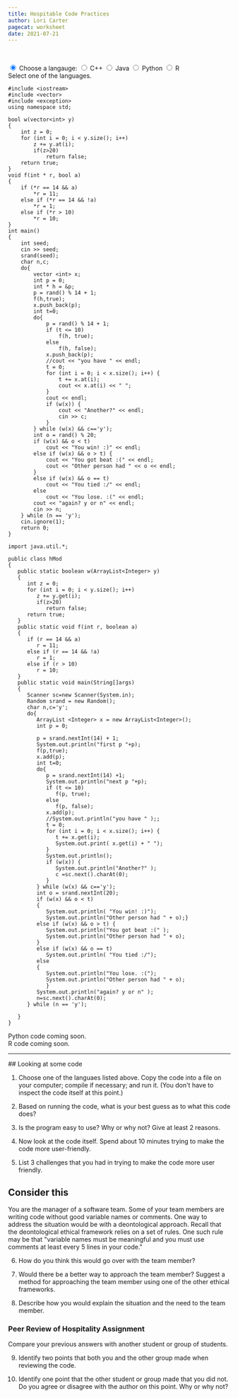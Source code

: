 ```yaml
---
title: Hospitable Code Practices
author: Lori Carter
pagecat: worksheet
date: 2021-07-21
---
```


&nbsp;

<div>
<input class = "tabset" type="radio" name="tabs" id="tab5" checked />
<label for="tab5">Choose a langauge:</label>
<input class = "tabset" type="radio" name="tabs" id="tab1" />
<label for="tab1">C++</label>
<input class = "tabset" type="radio" name="tabs" id="tab2" />
<label for="tab2">Java</label>
<input class = "tabset" type="radio" name="tabs" id="tab3" />
<label for="tab3">Python</label>
<input class = "tabset" type="radio" name="tabs" id="tab4" />
<label for="tab4">R</label>
<div class="tab content5">
Select one of the languages.
</div>

<div class="tab content1">


```eval
#include <iostream>
#include <vector>
#include <exception>
using namespace std;

bool w(vector<int> y)
{
	int z = 0;
	for (int i = 0; i < y.size(); i++)
		z += y.at(i);
		if(z>20)
			return false;
	return true;
}
void f(int * r, bool a)
{
	if (*r == 14 && a)
		*r = 11;
	else if (*r == 14 && !a)
		*r = 1;
	else if (*r > 10)
		*r = 10;
}
int main()
{
	int seed;
	cin >> seed;
	srand(seed);
	char n,c;
	do{
		vector <int> x;
		int p = 0;
		int * h = &p;
		p = rand() % 14 + 1;
		f(h,true);
		x.push_back(p);
		int t=0;
		do{
			p = rand() % 14 + 1;
			if (t <= 10)
				f(h, true);
			else
				f(h, false);
			x.push_back(p);
			//cout << "you have " << endl;
			t = 0;
			for (int i = 0; i < x.size(); i++) {
				t += x.at(i);
				cout << x.at(i) << " ";
			}
			cout << endl;
			if (w(x)) {
				cout << "Another?" << endl;
				cin >> c;
			}
		} while (w(x) && c=='y');
		int o = rand() % 20;
		if (w(x) && o < t)
			cout << "You win! :)" << endl;
		else if (w(x) && o > t) {
			cout << "You got beat :(" << endl;
			cout << "Other person had " << o << endl;
		}
		else if (w(x) && o == t)
			cout << "You tied :/" << endl;
		else
			cout << "You lose. :(" << endl;
		cout << "again? y or n" << endl;
		cin >> n;
	} while (n == 'y');
	cin.ignore(1);
	return 0;
}
```
</div>
<div class="tab content2">

```
import java.util.*;

public class hMod
{
   public static boolean w(ArrayList<Integer> y)
   {
      int z = 0;
      for (int i = 0; i < y.size(); i++)
         z += y.get(i);
         if(z>20)
            return false;
      return true;
   }
   public static void f(int r, boolean a)
   {
      if (r == 14 && a)
         r = 11;
      else if (r == 14 && !a)
         r = 1;
      else if (r > 10)
         r = 10;
   }
   public static void main(String[]args)
   {
      Scanner sc=new Scanner(System.in);
      Random srand = new Random();
      char n,c='y';
      do{
         ArrayList <Integer> x = new ArrayList<Integer>();
         int p = 0;
        
         p = srand.nextInt(14) + 1;
         System.out.println("first p "+p);
         f(p,true);
         x.add(p);
         int t=0;
         do{
            p = srand.nextInt(14) +1;
            System.out.println("next p "+p);
            if (t <= 10)
               f(p, true);
            else
               f(p, false);
            x.add(p);
            //System.out.println("you have " );;
            t = 0;
            for (int i = 0; i < x.size(); i++) {
               t += x.get(i);
               System.out.print( x.get(i) + " ");
            }
            System.out.println();
            if (w(x)) {
               System.out.println("Another?" );
               c =sc.next().charAt(0);
            }
         } while (w(x) && c=='y');
         int o = srand.nextInt(20);
         if (w(x) && o < t)
         {
            System.out.println( "You win! :)");
            System.out.println("Other person had " + o);}
         else if (w(x) && o > t) {
            System.out.println("You got beat :(" );
            System.out.println("Other person had " + o);
         }
         else if (w(x) && o == t)
            System.out.println( "You tied :/");
         else
         {
            System.out.println("You lose. :(");
            System.out.println("Other person had " + o);
            }
         System.out.println("again? y or n" );
         n=sc.next().charAt(0);
      } while (n == 'y');
     
   }
}
```
</div>
<div class = "tab content3">
Python code coming soon.
<br>
</div>
<div class = "tab content4">
R code coming soon.
<br>
</div>
</div>

<hr>
## Looking at some code

1.  Choose one of the languaes listed above. 
    Copy the code into a file on your computer; compile if necessary; and run it.
    (You don't have to inspect the code itself at this point.)

2.  Based on running the code, what is your best guess as to what this code does?

3.  Is the program easy to use? Why or why not? Give at least 2 reasons.

4.  Now look at the code itself. Spend about 10 minutes trying to make the
    code more user-friendly. 
    <!-- Paste the improved code below. -->

5.  List 3 challenges that you had in trying to make the code
    more user friendly.

## Consider this

You are the manager of a software team. Some of your
    team members are writing code without good variable names or
    comments. One way to address the situation would be with a
    deontological approach. Recall that the deontological ethical
    framework relies on a set of rules. One such rule may be that
    "variable names must be meaningful and you must use comments at
    least every 5 lines in your code." 
    
6. How do you think this would go over with the team member?

7. Would there be a better way to approach the team member? Suggest a
method for approaching the team member using one of the other ethical
frameworks.

8. Describe how you would explain the situation and the need to the
team member.

### Peer Review of Hospitality Assignment

Compare your previous answers with another student or group of students.

9. Identify two points that both you and the other group made when reviewing
the code.

10. Identify one point that the other student or group made that you did not.
    Do you agree or disagree with the author on this point. Why or why not?
